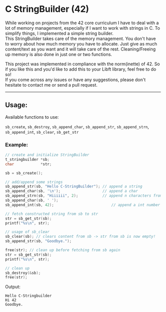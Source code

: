 # C StringBuilder (42)

While working on projects from the 42 core curriculum I have to deal with a lot of memory management, especially if I want to work with strings in C. To simplify things, I implemented a simple string builder.<br>
This StringBuilder takes care of the memory management. You don't have to worry about how much memory you have to allocate. Just give as much content/text as you want and it will take care of the rest. Cleaning/Freeing up memory is also done in just one or two functions.<br>

This project was implemented in compliance with the norm(inette) of 42. So if you like this and you'd like to add this to your Libft library, feel free to do so!<br>
If you come across any issues or have any suggestions, please don't hesitate to contact me or send a pull request.

---
## Usage: <br>
Available functions to use:

`sb_create`,
`sb_destroy`,
`sb_append_char`,
`sb_append_str`,
`sb_append_strn`,
`sb_append_int`,
`sb_clear`,
`sb_get_str`

### Example:

``` C
// create and initialize StringBuilder
t_stringbuilder	*sb;
char 			*str;

sb = sb_create();

// add/append some strings
sb_append_str(sb, "Hello C-StringBuilder");	// append a string
sb_append_char(sb, '\n');					// append a char
sb_append_strn(sb, "Hiiiiii", 2);			// append n characters from the beginning of a string
sb_append_char(sb, ' ');
sb_append_int(sb, 42);							// append a int number

// fetch constructed string from sb to str
str = sb_get_str(sb);
printf("%s\n", str);

// usage of sb_clear
sb_clear(sb); // clears content from sb -> str from sb is now empty!
sb_append_str(sb, "Goodbye.");

free(str); // clean up before fetching from sb again
str = sb_get_str(sb);
printf("%s\n", str);

// clean up
sb_destroy(&sb);
free(str);
```
Output:
```
Hello C-Stringbuilder
Hi 42
Goodbye.
```

